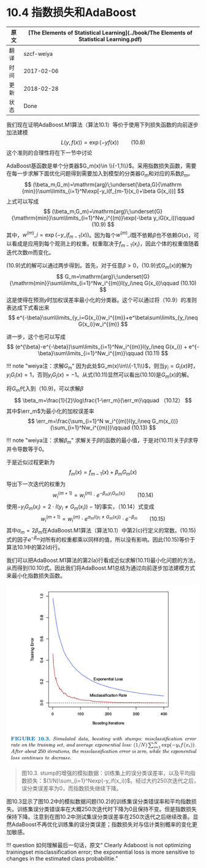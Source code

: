 # 10.4 指数损失和AdaBoost

| 原文   | [The Elements of Statistical Learning](../book/The Elements of Statistical Learning.pdf) |
| ---- | ---------------------------------------- |
| 翻译   | szcf-weiya                               |
| 时间   | 2017-02-06                               |
| 更新   | 2018-02-28                               |
| 状态 | Done|

我们现在证明AdaBoost.M1算法（算法10.1）等价于使用下列损失函数的向前逐步加法建模
$$
L(y,f(x))=\exp(-yf(x))\qquad (10.8)
$$
这个准则的合理性将在下一节中讨论

<!--
!!! note "weiya注：Recall"
    ![](../img/10/alg10.1.png)

![](../img/10/alg10.2.png)
-->

AdaBoost基函数是单个分类器$G_m(x)\in \\{-1,1\\}$。采用指数损失函数，需要在每一步求解下面优化问题得到需要加入到模型的分类器$G_m$和对应的系数$\beta_m$。
$$
(\beta_m,G_m)=\mathrm{arg}\;\underset{\beta,G}{\mathrm {min}}\sum\limits_{i=1}^N\exp[-y_i(f_{m-1}(x_i)+\beta G(x_i))]
$$
上式可以写成
$$
(\beta_m,G_m)=\mathrm{arg}\;\underset{G}{\mathrm{min}}\sum\limits_{i=1}^Nw_i^{(m)}\exp(-\beta y_iG(x_i))\qquad (10.9)
$$
其中，$w^{(m)}\_i=\exp(-y\_if_{m-1}(x))$。因为每个$w^{(m)}\_i$既不依赖$\beta$也不依赖$G(x)$，可以看成是应用到每个观测上的权重。权重取决于$f_{m-1}(x_i)$，因此个体的权重值随着迭代次数$m$而变化。

(10.9)式的解可以通过两步得到。首先，对于任意$\beta > 0$，(10.9)式$G_m(x)$的解为
$$
G_m=\mathrm{arg}\;\underset{G}{\mathrm{min}}\sum\limits_{i=1}^Nw_i^{(m)}I(y_i\neq G(x_i))\qquad (10.10)
$$
这是使得在预测$y$时加权误差率最小化的分类器。这个可以通过将（10.9）的准则表达成下式看出来
$$
e^{-\beta}\sum\limits_{y_i=G(x_i)}w_i^{(m)}+e^\beta\sum\limits_{y_i\neq G(x_i)}w_i^{(m)}
$$

进一步，这个也可以写成
$$
(e^{\beta}-e^{-\beta})\sum\limits_{i=1}^Nw_i^{(m)}I(y_i\neq G(x_i)) + e^{-\beta}\sum\limits_{i=1}^Nw_i^{(m)}\qquad (10.11)
$$

!!! note "weiya注：求解$G_m$"
    因为此处$G_m(x)\in\\{-1,1\\}$，则当$y_i=G_i(x)$时，$y_iG_i(x)=1$，否则$y_iG_i(x)=-1$。从式(10.11)显然可以看出(10.10)是$G_m(x)$的解。

将$G_m$代入到（10.9)，可以求解$\beta$
$$
\beta_m=\frac{1}{2}\log\frac{1-\err_m}{\err_m}\qquad （10.12）
$$
其中$\err_m$为最小化的加权误差率
$$
\err_m=\frac{\sum_{i=1}^N w_i^{(m)}I(y_i\neq G_m(x_i))}{\sum_{i=1}^Nw_i^{(m)}}\qquad (10.13)
$$

!!! note "weiya注：求解$\beta_m$"
    求解关于$\beta$的函数的最小值，于是对(10.11)关于$\beta$求导并令导数等于0。

于是近似过程更新为
$$
f_m(x)=f_{m-1}(x)+\beta_mG_m(x)
$$
导出下一次迭代的权重为
$$
w_i^{(m+1)}=w_i^{(m)}\cdot e^{-\beta_my_iG_m(x_i)}\qquad (10.14)
$$
使用$-y_iG_m(x_i)=2\cdot I(y_i\neq G_m(x_i))-1$的事实，（10.14）式变成
$$
w_i^{(m+1)}=w_i^{(m)}\cdot e^{\alpha_mI(y_i\neq G_m(x_i))}\cdot e^{-\beta_m}\qquad (10.15)
$$
其中$\alpha_m=2\beta_m$在AdaBoost.M1算法（算法10.1）中第2(c)行定义的常数。(10.15)式的因子$e^{-\beta_m}$对所有的权重都乘以同样的值，所以没有影响。因此(10.15)等价于算法10.1中的第2(d)行。

我们可以把AdaBoost.M1算法的第2(a)行看成近似求解(10.11)最小化问题的方法，从而得到(10.10)式。因此我们将AdaBoost.M1总结为通过向前逐步加法建模方式来最小化指数损失函数。

![](../img/10/fig10.3.png)

> 图10.3. stump的增强的模拟数据：训练集上的误分类误差率，以及平均指数损失：$(1/N)\sum_{i=1}^Nexp(-y_if(x_i))$。经过大约250次迭代之后，误分类误差率为0，而指数损失继续下降。

图10.3显示了图10.2中的模拟数据问题(10.2)的训练集误分类错误率和平均指数损失。训练集误分类错误率在大概250次迭代时下降为0且保持不变。但是指数损失保持下降。注意到在图10.2中测试集误分类误差率在250次迭代之后继续改善。显然AdaBoost不再优化训练集的误分类误差；指数损失对与估计类别概率的变化更加敏感。

!!! question
    如何理解最后一句话，原文“ Clearly Adaboost is not optimizing trainingset misclassification error; the exponential loss is more sensitive to changes in the estimated class probabilitie.”

<!--
![](../img/10/fig10.2.png)

> 图10.2. （10.2）的模拟数据：对stumps进行boosting的测试误差率作为迭代次数的函数。图中也显示了单个stump和244个结点的分类树的测试误差率。
-->

